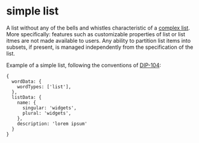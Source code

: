 simple list
======

A list without any of the bells and whistles characteristic of a [complex list](complexList.md). More specifically: features such as customizable properties of list or list itmes  are not made available to users. Any ability to partition list items into subsets, if present, is managed independently from the specification of the list.

Example of a simple list, following the conventions of [DIP-104](../dips/conceptGraph/104.md):

```
{
  wordData: {
    wordTypes: ['list'],
  },
  listData: {
    name: {
      singular: 'widgets',
      plural: 'widgets',
    },
    description: 'lorem ipsum'
  }
}
```
